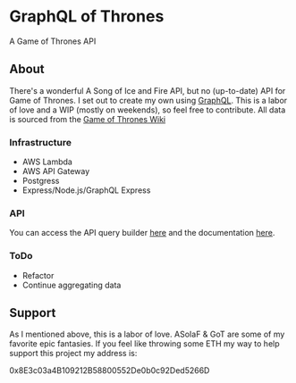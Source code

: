 # GraphQL of Thrones
A Game of Thrones API
## About
There's a wonderful A Song of Ice and Fire API, but no (up-to-date) API for Game of Thrones. I set out to create my own using [GraphQL](http://graphql.org). This is a labor of love and a WIP (mostly on weekends), so feel free to contribute. All data is sourced from the [Game of Thrones Wiki](https://gameofthrones.wikia.com)
### Infrastructure
* AWS Lambda
* AWS API Gateway
* Postgress
* Express/Node.js/GraphQL Express

### API
You can access the API query builder [here](https://api.gothrones.show/graphiql) and the documentation [here](http://gothrones.show).

### ToDo
* Refactor
* Continue aggregating data

## Support
As I mentioned above, this is a labor of love. ASoIaF & GoT are some of my favorite epic fantasies. If you feel like throwing some ETH my way to help support this project my address is: 

0x8E3c03a4B109212B58800552De0b0c92Ded5266D